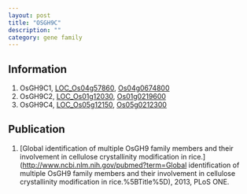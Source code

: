 ```yaml
---
layout: post
title: "OSGH9C"
description: ""
category: gene family
---
```


## Information
1. OsGH9C1, [LOC_Os04g57860](http://rice.plantbiology.msu.edu/cgi-bin/ORF_infopage.cgi?orf=LOC_Os04g57860), [Os04g0674800](http://rapdb.dna.affrc.go.jp/viewer/gbrowse_details/irgsp1?name=Os04g0674800)
2. OsGH9C2, [LOC_Os01g12030](http://rice.plantbiology.msu.edu/cgi-bin/ORF_infopage.cgi?orf=LOC_Os01g12030), [Os01g0219600](http://rapdb.dna.affrc.go.jp/viewer/gbrowse_details/irgsp1?name=Os01g0219600)
3. OsGH9C4, [LOC_Os05g12150](http://rice.plantbiology.msu.edu/cgi-bin/ORF_infopage.cgi?orf=LOC_Os05g12150), [Os05g0212300](http://rapdb.dna.affrc.go.jp/viewer/gbrowse_details/irgsp1?name=Os05g0212300)

## Publication
1. [Global identification of multiple OsGH9 family members and their involvement in cellulose crystallinity modification in rice.](http://www.ncbi.nlm.nih.gov/pubmed?term=Global identification of multiple OsGH9 family members and their involvement in cellulose crystallinity modification in rice.%5BTitle%5D), 2013, PLoS ONE.


